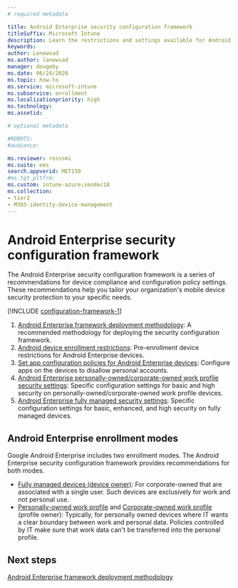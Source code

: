 ```yaml
---
# required metadata

title: Android Enterprise security configuration framework
titleSuffix: Microsoft Intune
description: Learn the restrictions and settings available for Android Enterprise device basic and high security.
keywords:
author: Lenewsad
ms.author: lanewsad
manager: dougeby
ms.date: 06/24/2020
ms.topic: how-to
ms.service: microsoft-intune
ms.subservice: enrollment
ms.localizationpriority: high
ms.technology:
ms.assetid: 

# optional metadata

#ROBOTS:
#audience:

ms.reviewer: rosssmi
ms.suite: ems
search.appverid: MET150
#ms.tgt_pltfrm:
ms.custom: intune-azure;seodec18
ms.collection:
- tier2
- M365-identity-device-management
---
```


# Android Enterprise security configuration framework

The Android Enterprise security configuration framework is a series of recommendations for device compliance and configuration policy settings. These recommendations help you tailor your organization's mobile device security protection to your specific needs.

[!INCLUDE [configuration-framework-1](../includes/configuration-framework-1.md)]

1. [Android Enterprise framework deployment methodology](framework-deployment-methodology.md): A recommended methodology for deploying the security configuration framework.
2. [Android device enrollment restrictions](device-enrollment-restrictions.md): Pre-enrollment device restrictions for Android Enterprise devices.
3. [Set app configuration policies for Android Enterprise devices](android-app-configuration-policies.md): Configure apps on the devices to disallow personal accounts.
4. [Android Enterprise personally-owned/corporate-owned work profile security settings](android-work-profile-security-settings.md): Specific configuration settings for basic and high security on personally-owned/corporate-owned work profile devices.
5. [Android Enterprise fully managed security settings](android-fully-managed-security-settings.md): Specific configuration settings for basic, enhanced, and high security on fully managed devices.

## Android Enterprise enrollment modes

Google Android Enterprise includes two  enrollment modes. The Android Enterprise security configuration framework provides recommendations for both modes.
- [Fully managed devices (device owner)](android-fully-managed-enroll.md): For corporate-owned that are associated with a single user. Such devices are  exclusively for work and not personal use.
- [Personally-owned work profile](android-work-profile-enroll.md) and [Corporate-owned work profile](android-corporate-owned-work-profile-enroll.md) (profile owner): Typically, for personally owned devices where IT wants a clear boundary between work and personal data. Policies controlled by IT make sure that work data can't be transferred into the personal profile.


## Next steps

[Android Enterprise framework deployment methodology](framework-deployment-methodology.md)